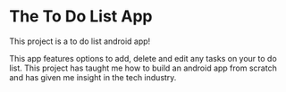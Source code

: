 # The To Do List App
This project is a to do list android app!

This app features options to add, delete and edit any tasks on your to do list.
This project has taught me how to build an android app from scratch and has given me insight in the tech industry.
